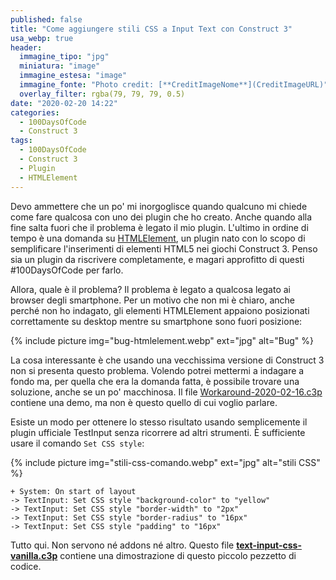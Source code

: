 ```yaml
---
published: false
title: "Come aggiungere stili CSS a Input Text con Construct 3"
usa_webp: true
header:
  immagine_tipo: "jpg"
  miniatura: "image"
  immagine_estesa: "image"
  immagine_fonte: "Photo credit: [**CreditImageNome**](CreditImageURL)"
  overlay_filter: rgba(79, 79, 79, 0.5)
date: "2020-02-20 14:22"
categories:
  - 100DaysOfCode
  - Construct 3
tags:
  - 100DaysOfCode
  - Construct 3
  - Plugin
  - HTMLElement
---
```


Devo ammettere che un po' mi inorgoglisce quando qualcuno mi chiede come fare qualcosa con uno dei plugin che ho creato. Anche quando alla fine salta fuori che il problema è legato il mio plugin. L'ultimo in ordine di tempo è una domanda su [HTMLElement](https://www.construct.net/en/make-games/addons/190/html-element), un plugin nato con lo scopo di semplificare l'inserimenti di elementi HTML5 nei giochi Construct 3. Penso sia un plugin da riscrivere completamente, e magari approfitto di questi #100DaysOfCode per farlo.

Allora, quale è il problema? Il problema è legato a qualcosa legato ai browser degli smartphone. Per un motivo che non mi è chiaro, anche perché non ho indagato, gli elementi HTMLElement appaiono posizionati correttamente su desktop mentre su smartphone sono fuori posizione:

{% include picture img="bug-htmlelement.webp" ext="jpg" alt="Bug" %}

La cosa interessante è che usando una vecchissima versione di Construct 3 non si presenta questo problema. Volendo potrei mettermi a indagare a fondo ma, per quella che era la domanda fatta, è possibile trovare una soluzione, anche se un po' macchinosa. Il file [Workaround-2020-02-16.c3p](https://raw.githubusercontent.com/el3um4s/strani-anelli-blog/master/_posts/2020/2020-02-20-come-aggiungere-stili-css-a-input-text-con-construct-3/Workaround-2020-02-16.c3p) contiene una demo, ma non è questo quello di cui voglio parlare.

Esiste un modo per ottenere lo stesso risultato usando semplicemente il plugin ufficiale TestInput senza ricorrere ad altri strumenti. È sufficiente usare il comando `Set CSS style`:

{% include picture img="stili-css-comando.webp" ext="jpg" alt="stili CSS" %}

~~~
+ System: On start of layout
-> TextInput: Set CSS style "background-color" to "yellow"
-> TextInput: Set CSS style "border-width" to "2px"
-> TextInput: Set CSS style "border-radius" to "16px"
-> TextInput: Set CSS style "padding" to "16px"
~~~

Tutto qui. Non servono né addons né altro. Questo file **[text-input-css-vanilla.c3p](https://raw.githubusercontent.com/el3um4s/strani-anelli-blog/master/_posts/2020/2020-02-20-come-aggiungere-stili-css-a-input-text-con-construct-3/text-input-css-vanilla.c3p)** contiene una dimostrazione di questo piccolo pezzetto di codice.
